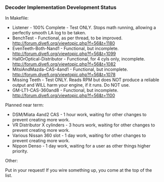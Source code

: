 ### Decoder Implementation Development Status

In Makefile:

 - Listener                  - 100% Complete - Test ONLY. Stops math running, allowing a perfectly smooth LA log to be taken.
 - BenchTest                 - Functional, as per thread, to be improved. http://forum.diyefi.org/viewtopic.php?f=56&t=1180
 - EvenTeeth-Both-Nand1      - Functional, but incomplete. http://forum.diyefi.org/viewtopic.php?f=56&t=1099
 - HallOrOptical-Distributor - Functional, for 4 cyls only, incomplete. http://forum.diyefi.org/viewtopic.php?f=56&t=1082
 - MitsiAndMazda-CAS-4and1   - Functional, but incomplete. http://forum.diyefi.org/viewtopic.php?f=56&t=1078
 - Missing Teeth             - Test ONLY. Reads RPM but does NOT produce a reliable output and WILL harm your engine, if it runs. Do NOT use.
 - GM-LT1-CAS-360and8        - Functional, but incomplete. http://forum.diyefi.org/viewtopic.php?f=56&t=1100

Planned near term:

 - DSM/Miata 4and2 CAS - 1 hour work, waiting for other changes to prevent creating more work.
 - VR Distributor X cylinders - 3 hours work, waiting for other changes to prevent creating more work.
 - Various Nissan 360 slot - 1 day work, waiting for other changes to prevent creating more work.
 - Nippon Denso - 1 day work, waiting for a user as other things higher priority.

Other:

Put in your request! If you wire something up, you come at the top of the list.

